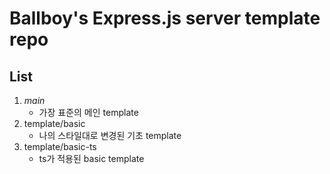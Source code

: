 # Ballboy's Express.js server template repo
## List
1. *main*
    - 가장 표준의 메인 template
2. template/basic
    - 나의 스타일대로 변경된 기초 template
3. template/basic-ts
    - ts가 적용된 basic template
